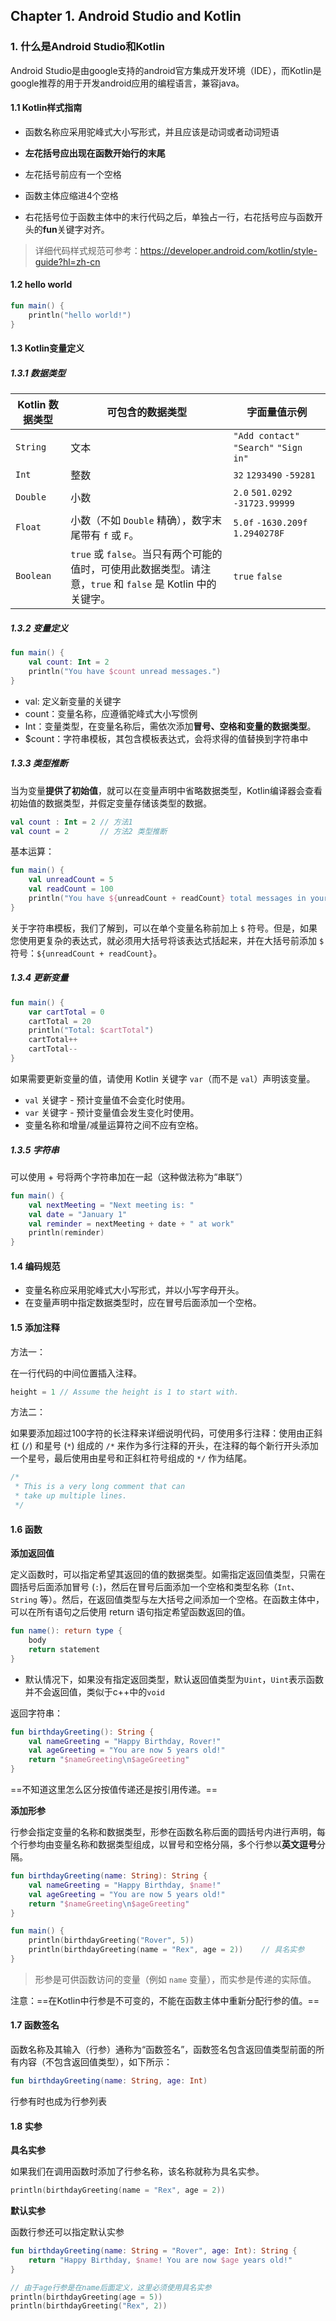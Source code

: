 ## Chapter 1. Android Studio and Kotlin

### 1. 什么是Android Studio和Kotlin

Android Studio是由google支持的android官方集成开发环境（IDE），而Kotlin是google推荐的用于开发android应用的编程语言，兼容java。

#### 1.1 Kotlin样式指南

* 函数名称应采用驼峰式大小写形式，并且应该是动词或者动词短语
* **左花括号应出现在函数开始行的末尾**
* 左花括号前应有一个空格

* 函数主体应缩进4个空格
* 右花括号位于函数主体中的末行代码之后，单独占一行，右花括号应与函数开头的**fun**关键字对齐。

> 详细代码样式规范可参考：https://developer.android.com/kotlin/style-guide?hl=zh-cn

#### 1.2 hello world

```kotlin
fun main() {
    println("hello world!")
}
```

#### 1.3 Kotlin变量定义

##### 1.3.1 数据类型

| **Kotlin 数据类型** | **可包含的数据类型**                                         | **字面量值示例**                       |
| ------------------- | ------------------------------------------------------------ | -------------------------------------- |
| `String`            | 文本                                                         | `"Add contact"` `"Search"` `"Sign in"` |
| `Int`               | 整数                                                         | `32` `1293490` `-59281`                |
| `Double`            | 小数                                                         | `2.0` `501.0292` `-31723.99999`        |
| `Float`             | 小数（不如 `Double` 精确），数字末尾带有 `f` 或 `F`。        | `5.0f` `-1630.209f` `1.2940278F`       |
| `Boolean`           | `true` 或 `false`。当只有两个可能的值时，可使用此数据类型。请注意，`true` 和 `false` 是 Kotlin 中的关键字。 | `true` `false`                         |

##### 1.3.2 变量定义

```kotlin
fun main() {
    val count: Int = 2
    println("You have $count unread messages.")
}
```

* val: 定义新变量的关键字
* count：变量名称，应遵循驼峰式大小写惯例
* Int：变量类型，在变量名称后，需依次添加**冒号、空格和变量的数据类型**。
* $count：字符串模板，其包含模板表达式，会将求得的值替换到字符串中

##### 1.3.3 类型推断

当为变量**提供了初始值**，就可以在变量声明中省略数据类型，Kotlin编译器会查看初始值的数据类型，并假定变量存储该类型的数据。

```kotlin
val count : Int = 2	// 方法1
val count = 2		// 方法2 类型推断
```

基本运算：

```kotlin
fun main() {
    val unreadCount = 5
    val readCount = 100
    println("You have ${unreadCount + readCount} total messages in your inbox.")
}
```

关于字符串模板，我们了解到，可以在单个变量名称前加上 `$` 符号。但是，如果您使用更复杂的表达式，就必须用大括号将该表达式括起来，并在大括号前添加 `$` 符号：`${unreadCount + readCount}`。

##### 1.3.4 更新变量

```kotlin
fun main() {
    var cartTotal = 0
    cartTotal = 20
    println("Total: $cartTotal")
    cartTotal++
    cartTotal--
}
```

如果需要更新变量的值，请使用 Kotlin 关键字 `var`（而不是 `val`）声明该变量。

- `val` 关键字 - 预计变量值不会变化时使用。
- `var` 关键字 - 预计变量值会发生变化时使用。
- 变量名称和增量/减量运算符之间不应有空格。

##### 1.3.5 字符串

可以使用 + 号将两个字符串加在一起（这种做法称为“串联”）

```kotlin
fun main() {
    val nextMeeting = "Next meeting is: "
    val date = "January 1"
    val reminder = nextMeeting + date + " at work"
    println(reminder)
}
```

#### 1.4 编码规范

- 变量名称应采用驼峰式大小写形式，并以小写字母开头。
- 在变量声明中指定数据类型时，应在冒号后面添加一个空格。

#### 1.5 添加注释

方法一：

在一行代码的中间位置插入注释。

```kotlin
height = 1 // Assume the height is 1 to start with.
```

方法二：

如果要添加超过100字符的长注释来详细说明代码，可使用多行注释：使用由正斜杠 (`/`) 和星号 (`*`) 组成的 `/*` 来作为多行注释的开头，在注释的每个新行开头添加一个星号，最后使用由星号和正斜杠符号组成的 `*/` 作为结尾。

```kotlin
/*
 * This is a very long comment that can
 * take up multiple lines.
 */
```

#### 1.6 函数

**添加返回值**

定义函数时，可以指定希望其返回的值的数据类型。如需指定返回值类型，只需在圆括号后面添加冒号 (`:`)，然后在冒号后面添加一个空格和类型名称（`Int`、`String` 等）。然后，在返回值类型与左大括号之间添加一个空格。在函数主体中，可以在所有语句之后使用 return 语句指定希望函数返回的值。

```kotlin
fun name(): return type {
	body
	return statement
}
```

* 默认情况下，如果没有指定返回类型，默认返回值类型为`Uint`，`Uint`表示函数并不会返回值，类似于c++中的`void`

返回字符串：

```kotlin
fun birthdayGreeting(): String {
    val nameGreeting = "Happy Birthday, Rover!"
    val ageGreeting = "You are now 5 years old!"
    return "$nameGreeting\n$ageGreeting"
}
```

==不知道这里怎么区分按值传递还是按引用传递。==

**添加形参**

行参会指定变量的名称和数据类型，形参在函数名称后面的圆括号内进行声明，每个行参均由变量名称和数据类型组成，以冒号和空格分隔，多个行参以**英文逗号**分隔。

```kotlin
fun birthdayGreeting(name: String): String {
    val nameGreeting = "Happy Birthday, $name!"
    val ageGreeting = "You are now 5 years old!"
    return "$nameGreeting\n$ageGreeting"
}
```

```kotlin
fun main() {
    println(birthdayGreeting("Rover", 5))
    println(birthdayGreeting(name = "Rex", age = 2))	// 具名实参
}
```

> 形参是可供函数访问的变量（例如 `name` 变量），而实参是传递的实际值。

注意：==在Kotlin中行参是不可变的，不能在函数主体中重新分配行参的值。==

#### 1.7 函数签名

函数名称及其输入（行参）通称为“函数签名”，函数签名包含返回值类型前面的所有内容（不包含返回值类型），如下所示：

```kotlin
fun birthdayGreeting(name: String, age: Int)
```

行参有时也成为行参列表

#### 1.8 实参

**具名实参**

如果我们在调用函数时添加了行参名称，该名称就称为具名实参。

```kotlin
println(birthdayGreeting(name = "Rex", age = 2))
```

**默认实参**

函数行参还可以指定默认实参

```kotlin
fun birthdayGreeting(name: String = "Rover", age: Int): String {
    return "Happy Birthday, $name! You are now $age years old!"
}
```

```kotlin
// 由于age行参是在name后面定义，这里必须使用具名实参
println(birthdayGreeting(age = 5))
println(birthdayGreeting("Rex", 2))
```

